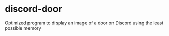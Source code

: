 # discord-door
Optimized program to display an image of a door on Discord using the least possible memory
